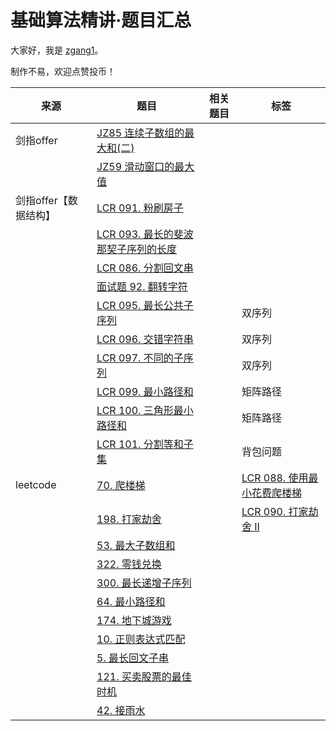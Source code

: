 # 基础算法精讲·题目汇总

大家好，我是 [zgang1](http://101.43.135.248/)。

制作不易，欢迎点赞投币！

|来源|题目|相关题目|标签|
|---|---|---|---|
|剑指offer|[JZ85 连续子数组的最大和(二)](https://www.nowcoder.com/practice/11662ff51a714bbd8de809a89c481e21?tpId=265&rp=1&ru=%2Fexam%2Foj%2Fta&qru=%2Fexam%2Foj%2Fta&sourceUrl=%2Fexam%2Foj%2Fta%253FtpId%3D13&difficulty=&judgeStatus=&tags=&title=%E8%BF%9E%E7%BB%AD%E5%AD%90%E6%95%B0%E7%BB%84%E7%9A%84%E6%9C%80%E5%A4%A7%E5%92%8C&gioEnter=menu)|
||[JZ59 滑动窗口的最大值](https://www.nowcoder.com/practice/1624bc35a45c42c0bc17d17fa0cba788?tpId=265&rp=1&ru=%2Fexam%2Foj%2Fta&qru=%2Fexam%2Foj%2Fta&sourceUrl=%2Fexam%2Foj%2Fta%253FtpId%3D13&difficulty=&judgeStatus=&tags=&title=%E6%BB%91%E5%8A%A8%E7%AA%97%E5%8F%A3&gioEnter=menu)|
|剑指offer【数据结构】|[LCR 091. 粉刷房子](https://leetcode.cn/problems/JEj789/description/)|
||[LCR 093. 最长的斐波那契子序列的长度](https://leetcode.cn/problems/Q91FMA/description/)|
||[LCR 086. 分割回文串](https://leetcode.cn/problems/M99OJA/description/)|
||[面试题 92. 翻转字符]()|
||[LCR 095. 最长公共子序列](https://leetcode.cn/problems/qJnOS7/description/)||双序列|
||[LCR 096. 交错字符串](https://leetcode.cn/problems/IY6buf/description/)||双序列|
||[LCR 097. 不同的子序列](https://leetcode.cn/problems/21dk04/description/)||双序列|
||[LCR 099. 最小路径和](https://leetcode.cn/problems/0i0mDW/description/)||矩阵路径|
||[LCR 100. 三角形最小路径和](https://leetcode.cn/problems/IlPe0q/description/)||矩阵路径|
||[LCR 101. 分割等和子集](https://leetcode.cn/problems/NUPfPr/description/)||背包问题|
|leetcode|[70. 爬楼梯](https://leetcode.cn/problems/climbing-stairs/description/)||[LCR 088. 使用最小花费爬楼梯](https://leetcode.cn/problems/GzCJIP/description/)|
||[198. 打家劫舍](https://leetcode.cn/problems/house-robber/description/)||[LCR 090. 打家劫舍 II](https://leetcode.cn/problems/PzWKhm/description/)|
||[53. 最大子数组和](https://leetcode.cn/problems/maximum-subarray/description/)|
||[322. 零钱兑换](https://leetcode.cn/problems/coin-change/description/)|
||[300. 最长递增子序列](https://leetcode.cn/problems/longest-increasing-subsequence/description/)|
||[64. 最小路径和](https://leetcode.cn/problems/minimum-path-sum/description/)|
||[174. 地下城游戏](https://leetcode.cn/problems/dungeon-game/)|
||[10. 正则表达式匹配](https://leetcode.cn/problems/regular-expression-matching/description/)|
||[5. 最长回文子串](https://leetcode.cn/problems/longest-palindromic-substring/description/)|
||[121. 买卖股票的最佳时机](https://leetcode.cn/problems/best-time-to-buy-and-sell-stock/description/)|
||[42. 接雨水](https://leetcode.cn/problems/trapping-rain-water/description/)|